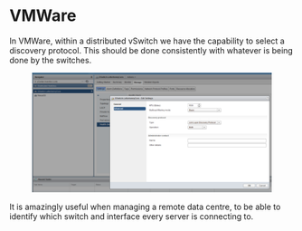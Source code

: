 # VMWare

In VMWare, within a distributed vSwitch we have the capability to select a discovery protocol. This should be done consistently with whatever is being done by the switches.

<figure><img src="../.gitbook/assets/image (16).png" alt=""><figcaption></figcaption></figure>

It is amazingly useful when managing a remote data centre, to be able to identify which switch and interface every server is connecting to.
